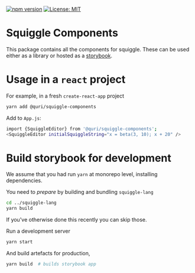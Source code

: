 [![npm version](https://badge.fury.io/js/@quri%2Fsquiggle-components.svg)](https://www.npmjs.com/package/@quri/squiggle-components)
[![License: MIT](https://img.shields.io/badge/License-MIT-yellow.svg)](https://github.com/quantified-uncertainty/squiggle/blob/develop/LICENSE)

# Squiggle Components

This package contains all the components for squiggle. These can be used either as a library or hosted as a [storybook](https://storybook.js.org/).

# Usage in a `react` project

For example, in a fresh `create-react-app` project

```sh
yarn add @quri/squiggle-components
```

Add to `App.js`:

```sh
import {SquiggleEditor} from '@quri/squiggle-components';
<SquiggleEditor initialSquiggleString="x = beta(3, 10); x + 20" />
```

# Build storybook for development

We assume that you had run `yarn` at monorepo level, installing dependencies.

You need to _prepare_ by building and bundling `squiggle-lang`

```sh
cd ../squiggle-lang
yarn build
```

If you've otherwise done this recently you can skip those.

Run a development server

```sh
yarn start
```

And build artefacts for production,

```sh
yarn build  # builds storybook app
```
